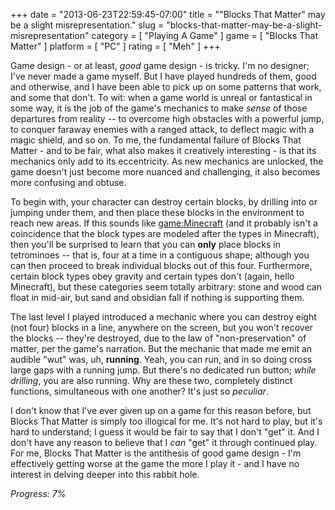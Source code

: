 +++
date = "2013-06-23T22:59:45-07:00"
title = "\"Blocks That Matter\" may be a slight misrepresentation."
slug = "blocks-that-matter-may-be-a-slight-misrepresentation"
category = [ "Playing A Game" ]
game = [ "Blocks That Matter" ]
platform = [ "PC" ]
rating = [ "Meh" ]
+++

Game design - or at least, <i>good</i> game design - is tricky.  I'm no designer; I've never made a game myself.  But I have played hundreds of them, good and otherwise, and I have been able to pick up on some patterns that work, and some that don't.  To wit: when a game world is unreal or fantastical in some way, it is the job of the game's mechanics to make <i>sense</i> of those departures from reality -- to overcome high obstacles with a powerful jump, to conquer faraway enemies with a ranged attack, to deflect magic with a magic shield, and so on.  To me, the fundamental failure of Blocks That Matter - and to be fair, what also makes it creatively interesting - is that its mechanics only add to its eccentricity.  As new mechanics are unlocked, the game doesn't just become more nuanced and challenging, it also becomes more confusing and obtuse.

To begin with, your character can destroy certain blocks, by drilling into or jumping under them, and then place these blocks in the environment to reach new areas.  If this sounds like <game:Minecraft> (and it probably isn't a coincidence that the block types are modeled after the types in Minecraft), then you'll be surprised to learn that you can <b>only</b> place blocks in tetrominoes -- that is, four at a time in a contiguous shape; although you can then proceed to break individual blocks out of this four.  Furthermore, certain block types obey gravity and certain types don't (again, hello Minecraft), but these categories seem totally arbitrary: stone and wood can float in mid-air, but sand and obsidian fall if nothing is supporting them.

The last level I played introduced a mechanic where you can destroy eight (not four) blocks in a line, anywhere on the screen, but you won't recover the blocks -- they're destroyed, due to the law of "non-preservation" of matter, per the game's narration.  But the mechanic that made me emit an audible "wut" was, uh, <b>running</b>.  Yeah, you can run, and in so doing cross large gaps with a running jump.  But there's no dedicated run button; <i>while drilling</i>, you are also running.  Why are these two, completely distinct functions, simultaneous with one another?  It's just so <i>peculiar</i>.

I don't know that I've ever given up on a game for this reason before, but Blocks That Matter is simply too illogical for me.  It's not hard to play, but it's hard to understand; I guess it would be fair to say that I don't "get" it.  And I don't have any reason to believe that I <i>can</i> "get" it through continued play.  For me, Blocks That Matter is the antithesis of good game design - I'm effectively getting worse at the game the more I play it - and I have no interest in delving deeper into this rabbit hole.

<i>Progress: 7%</i>